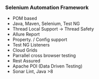 ### Selenium Automation Framework



- POM based
- Java, Maven, Selenium, Test NG
- Thread Local Support -> Thread Safety
- Allure Report
- Property. / Config support
- Test NG Listeners 
- Cloud Grids 
- Parrallel cross browser testing 
- Rest Assured
- Apache POI (Data Driven Testing)
- Sonar Lint, Java >8